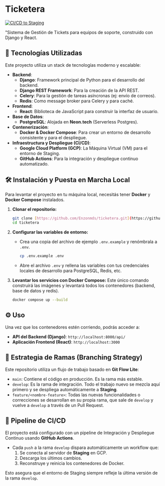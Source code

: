 # Ticketera

[![CI/CD to Staging](https://github.com/Enzonmds/ticketera/actions/workflows/deploy-staging.yml/badge.svg)](https://github.com/Enzonmds/ticketera/actions)

"Sistema de Gestión de Tickets para equipos de soporte, construido con Django y React.

## 🚀 Tecnologías Utilizadas

Este proyecto utiliza un stack de tecnologías moderno y escalable:

* **Backend**:
    * **Django**: Framework principal de Python para el desarrollo del backend.
    * **Django REST Framework**: Para la creación de la API REST.
    * **Celery**: Para la gestión de tareas asíncronas (ej: envío de correos).
    * **Redis**: Como message broker para Celery y para caché.
* **Frontend**:
    * **React**: Biblioteca de JavaScript para construir la interfaz de usuario.
* **Base de Datos**:
    * **PostgreSQL**: Alojada en **Neon.tech** (Serverless Postgres).
* **Contenerización**:
    * **Docker & Docker Compose**: Para crear un entorno de desarrollo consistente y para el despliegue.
* **Infraestructura y Despliegue (CI/CD)**:
    * **Google Cloud Platform (GCP)**: La Máquina Virtual (VM) para el entorno de Staging.
    * **GitHub Actions**: Para la integración y despliegue continuo automatizado.

## 🛠️ Instalación y Puesta en Marcha Local

Para levantar el proyecto en tu máquina local, necesitás tener **Docker** y **Docker Compose** instalados.

1.  **Clonar el repositorio:**
    ```bash
    git clone [https://github.com/Enzonmds/ticketera.git](https://github.com/Enzonmds/ticketera.git)
    cd ticketera
    ```

2.  **Configurar las variables de entorno:**
    * Crea una copia del archivo de ejemplo `.env.example` y renómbrala a `.env`.
        ```bash
        cp .env.example .env
        ```
    * Abre el archivo `.env` y rellena las variables con tus credenciales locales de desarrollo para PostgreSQL, Redis, etc.

3.  **Levantar los servicios con Docker Compose:**
    Este único comando construirá las imágenes y levantará todos los contenedores (backend, base de datos y redis).
    ```bash
    docker compose up --build
    ```

## ⚙️ Uso

Una vez que los contenedores estén corriendo, podrás acceder a:

* **API del Backend (Django)**: `http://localhost:8000/api/`
* **Aplicación Frontend (React)**: `http://localhost:3000`

## 🌿 Estrategia de Ramas (Branching Strategy)

Este repositorio utiliza un flujo de trabajo basado en **Git Flow Lite**:

* `main`: Contiene el código en producción. Es la rama más estable.
* `develop`: Es la rama de integración. Todo el trabajo nuevo se mezcla aquí primero y se despliega automáticamente a **Staging**.
* `feature/<nombre-feature>`: Todas las nuevas funcionalidades o correcciones se desarrollan en su propia rama, que sale de `develop` y vuelve a `develop` a través de un Pull Request.

## 🔄 Pipeline de CI/CD

El proyecto está configurado con un pipeline de Integración y Despliegue Continuo usando **GitHub Actions**.

* Cada `push` a la rama `develop` dispara automáticamente un workflow que:
    1.  Se conecta al servidor de **Staging** en GCP.
    2.  Descarga los últimos cambios.
    3.  Reconstruye y reinicia los contenedores de Docker.

Esto asegura que el entorno de Staging siempre refleje la última versión de la rama `develop`.